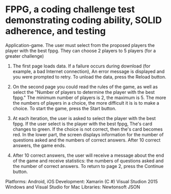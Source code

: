 # FPPG, a coding challenge test demonstrating coding ability, SOLID adherence, and testing
Application-game.
The user must select from the proposed players the player with the best fppg. They can choose 2 players to 5 players (for a greater challenge)

1. The first page loads data. If a failure occurs during download (for example, a bad Internet connection),
An error message is displayed and you were prompted to retry. To unload the data, press the Reload button.

2. On the second page you could read the rules of the game, as well as select the "Number of players to determine the player with the best fppg."
The minimum number of players is 2, the maximum is 5. The more the numbers of players in a choice, the more difficult it is is to make a choice.
To start the game, press the Start button.

3. At each iteration, the user is asked to select the player with the best fppg. If the user select is the player with the best fppg,
The's card changes to green. If the choice is not correct, then the's card becomes red. In the lower part, the screen displays information for the number of questions asked and the numbers of correct answers. After 10 correct answers, the game ends.

4. After 10 correct answers, the user will receive a message about the end of the game and receive statistics: the numbers of questions asked and the number of correct answers.
To return to page 2, press the Continue button.

Platforms: Android, iOS
Development: Xamarin (C #) Visual Studion 2015 Windows and Visual Studio for Mac
Libraries: Newtonsoft JSON
